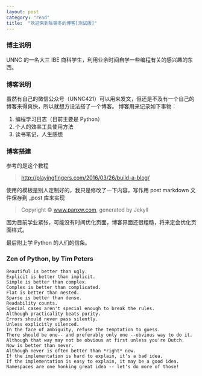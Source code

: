 ```yaml
---
layout: post
category: "read"
title:  "欢迎来到陈锡冬的博客[测试版]"
---
```

### 博主说明

UNNC 的一名大三 IBE 商科学生，利用业余时间自学一些编程有关的感兴趣的东西。

### 博客说明

虽然有自己的微信公众号（UNNC421）可以用来发文，但还是不及有一个自己的博客来得爽快，所以就想方设法搭了一个博客。
博客用来记录如下事物：
1. 编程学习日志（目前主要是 Python）
2. 个人的效率工具使用方法
3. 读书笔记，人生感想

### 博客搭建

参考的是这个教程
>http://playingfingers.com/2016/03/26/build-a-blog/

使用的模板是别人定制好的，我只是修改了一下内容，写作用 post markdown 文件保存到 _post 库来实现
>Copyright © www.panxw.com, generated by Jekyll

因为目前学业紧张，可能没有时间优化页面，博客界面还很粗糙，将来定会优化页面样式。

最后附上学 Python 的人们的信条。

### Zen of Python, by Tim Peters

```
Beautiful is better than ugly.
Explicit is better than implicit.
Simple is better than complex.
Complex is better than complicated.
Flat is better than nested.
Sparse is better than dense.
Readability counts.
Special cases aren't special enough to break the rules.
Although practicality beats purity.
Errors should never pass silently.
Unless explicitly silenced.
In the face of ambiguity, refuse the temptation to guess.
There should be one-- and preferably only one --obvious way to do it.
Although that way may not be obvious at first unless you're Dutch.
Now is better than never.
Although never is often better than *right* now.
If the implementation is hard to explain, it's a bad idea.
If the implementation is easy to explain, it may be a good idea.
Namespaces are one honking great idea -- let's do more of those!  
```



